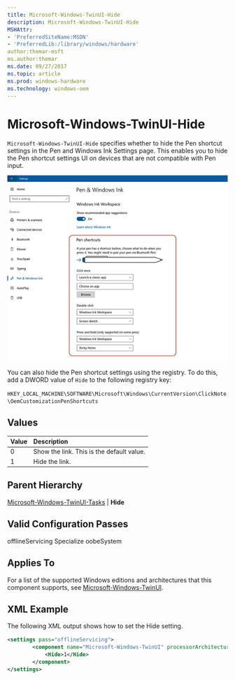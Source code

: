 ```yaml
---
title: Microsoft-Windows-TwinUI-Hide
description: Microsoft-Windows-TwinUI-Hide
MSHAttr:
- 'PreferredSiteName:MSDN'
- 'PreferredLib:/library/windows/hardware'
author:themar-msft
ms.author:themar
ms.date: 09/27/2017
ms.topic: article
ms.prod: windows-hardware
ms.technology: windows-oem
---
```

# Microsoft-Windows-TwinUI-Hide

`Microsoft-Windows-TwinUI-Hide` specifies whether to hide the Pen shortcut settings in the Pen and Windows Ink Settings page. This enables you to hide the Pen shortcut settings UI on devices that are not compatible with Pen input.

![Pen Shortcuts UI](images/hide-pen-shortcut-settings.png)

You can also hide the Pen shortcut settings using the registry. To do this, add a DWORD value of `Hide` to the following registry key:

`HKEY_LOCAL_MACHINE\SOFTWARE\Microsoft\Windows\CurrentVersion\ClickNote\OemCustomizationPenShortcuts`

## Values

| Value      | Description                                                       |
|:-----------|:------------------------------------------------------------------|
| 0          | Show the link. This is the default value.                         |
| 1          | Hide the link.                                                    |

## Parent Hierarchy

[Microsoft-Windows-TwinUI-Tasks](microsoft-windows-twinui.md) | **Hide**

## Valid Configuration Passes

offlineServicing
Specialize
oobeSystem

## Applies To

For a list of the supported Windows editions and architectures that this component supports, see [Microsoft-Windows-TwinUI](microsoft-windows-twinui.md).

## XML Example

The following XML output shows how to set the Hide setting.

```xml
<settings pass="offlineServicing">
        <component name="Microsoft-Windows-TwinUI" processorArchitecture="amd64" publicKeyToken="31bf3856ad364e35" language="neutral" versionScope="nonSxS" xmlns:wcm="http://schemas.microsoft.com/WMIConfig/2002/State" xmlns:xsi="http://www.w3.org/2001/XMLSchema-instance">
            <Hide>1</Hide>
        </component>
</settings>
```

